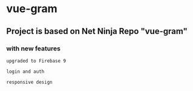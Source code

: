 # vue-gram

## Project is based on Net Ninja Repo "vue-gram"

### with new features

```
upgraded to Firebase 9

login and auth

responsive design
```
